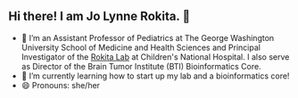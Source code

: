 ## Hi there! I am Jo Lynne Rokita. 👋

- 🔭 I’m an Assistant Professor of Pediatrics at The George Washington University School of Medicine and Health Sciences and Principal Investigator of the [Rokita Lab](http://rokitalab.com) at Children's National Hospital. I also serve as Director of the Brain Tumor Institute (BTI) Bioinformatics Core.
- 🌱 I’m currently learning how to start up my lab and a bioinformatics core!
- 😄 Pronouns: she/her
